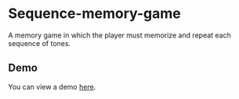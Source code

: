 # Sequence-memory-game

A memory game in which the player must memorize and repeat each sequence of tones.

## Demo

You can view a demo [here](https://vasilisg.github.io/Sequence-memory-game/).
